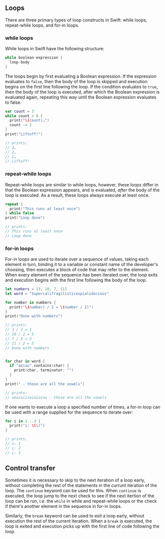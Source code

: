 ## Loops

There are three primary types of loop constructs in Swift: while loops, repeat-while loops, and for-in loops.

### while loops

While loops in Swift have the following structure:

```swift
while boolean-expression {
  loop-body
}
```

The loops begin by first evaluating a Boolean expression. If the expression evaluates to `false`, then the body of the loop is skipped and execution begins on the first line following the loop. If the condition evaluates to `true`, then the body of the loop is executed, after which the Boolean expression is evaluated again, repeating this way until the Boolean expression evaluates to false.

```swift
var count = 3
while count > 0 {
  print("\(count)…")
  count -= 1
}
print("Liftoff!")

// prints:
// 3…
// 2…
// 1…
// Liftoff!
```

### repeat-while loops

Repeat-while loops are similar to while loops, however, these loops differ in that the Boolean expression appears, and is evaluated, _after_ the body of the loop is executed. As a result, these loops always execute at least once.

```swift
repeat {
  print("This runs at least once")
} while false
print("Loop done")

// prints:
// This runs at least once
// Loop done
```

### for-in loops

For-in loops are used to iterate over a sequence of values, taking each element in turn, binding it to a variable or constant name of the developer's choosing, then executes a block of code that may refer to the element. When every element of the sequence has been iterated over, the loop exits and execution begins with the first line following the body of the loop.

```swift
let numbers = [3, 10, 7, 11]
let word = "Supercalifragilisticexpialidocious"

for number in numbers {
  print("\(number) / 2 = \(number / 2)")
}
print("Done with numbers")

// prints:
// 3 / 2 = 1
// 10 / 2 = 5
// 7 / 2 = 3
// 11 / 2 = 5
// Done with numbers


for char in word {
  if "aeiou".contains(char) {
    print(char, terminator: "")
  }
}
print(" - those are all the vowels")

// prints:
// ueaiaiiieiaioiou - those are all the vowels

```

If one wants to execute a loop a specified number of times, a for-in loop can be used with a range supplied for the sequence to iterate over:

```swift
for i in 1...3 {
  print("i: \(i)")
}

// prints:
// i: 1
// i: 2
// i: 3
```

## Control transfer

Sometimes it is necessary to skip to the next iteration of a loop early, without completing the rest of the statements in the currunt iteration of the loop. The `continue` keyword can be used for this. When `continue` is executed, the loop jump to the next check to see if the next itertion of the loop can be run, i.e. the `while` in while and repeat-while loops or the check if there's another element in the sequence in for-in loops.

Similarly, the `break` keyword can be used to exit a loop early, without execution the rest of the current iteration. When a `break` is executed, the loop is exited and execution picks up with the first line of code following the loop.
